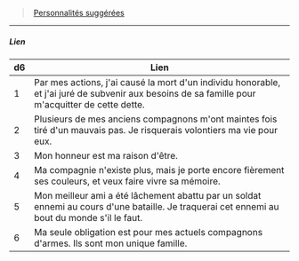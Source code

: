 ﻿> [Personnalités suggérées](hd_background_militaire_personnalites_suggerees.md)

---

##### Lien

|d6|Lien|
|---|---|
|1|Par mes actions, j'ai causé la mort d'un individu honorable, et j'ai juré de subvenir aux besoins de sa famille pour m'acquitter de cette dette.|
|2|Plusieurs de mes anciens compagnons m'ont maintes fois tiré d'un mauvais pas. Je risquerais volontiers ma vie pour eux.|
|3|Mon honneur est ma raison d'être.|
|4|Ma compagnie n'existe plus, mais je porte encore fièrement ses couleurs, et veux faire vivre sa mémoire.|
|5|Mon meilleur ami a été lâchement abattu par un soldat ennemi au cours d'une bataille. Je traquerai cet ennemi au bout du monde s'il le faut.|
|6|Ma seule obligation est pour mes actuels compagnons d'armes. Ils sont mon unique famille.|

